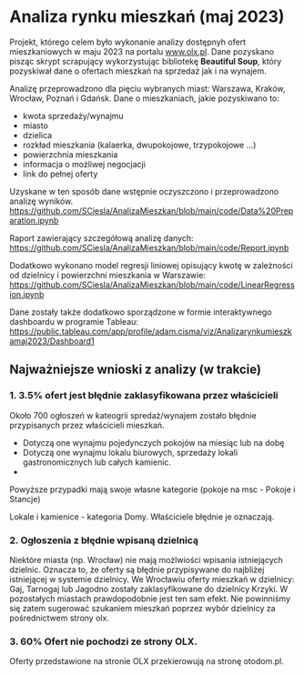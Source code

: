 # Analiza rynku mieszkań (maj 2023)

Projekt, którego celem było wykonanie analizy dostępnyh ofert mieszkaniowych w maju 2023 na portalu www.olx.pl.
Dane pozyskano pisząc skrypt scrapujący wykorzystując bibliotekę **Beautiful Soup**, który pozyskiwał dane o ofertach mieszkań na sprzedaż jak i na wynajem.

Analizę przeprowadzono dla pięciu wybranych miast: Warszawa, Kraków, Wrocław, Poznań i Gdańsk. Dane o mieszkaniach, jakie pozyskiwano to:
- kwota sprzedaży/wynajmu 
- miasto
- dzielica 
- rozkład mieszkania (kalaerka, dwupokojowe, trzypokojowe ...)
- powierzchnia mieszkania
- informacja o możliwej negocjacji 
- link do pełnej oferty

Uzyskane w ten sposób dane wstępnie oczyszczono i przeprowadzono analizę wyników. 
https://github.com/SCiesla/AnalizaMieszkan/blob/main/code/Data%20Preparation.ipynb

Raport zawierający szczegółową analizę danych:
https://github.com/SCiesla/AnalizaMieszkan/blob/main/code/Report.ipynb

Dodatkowo wykonano model regresji liniowej opisujący kwotę w zależności od dzielnicy i powierzchni mieszkania w Warszawie:
https://github.com/SCiesla/AnalizaMieszkan/blob/main/code/LinearRegression.ipynb

Dane zostały także dodatkowo sporządzone w formie interaktywnego dashboardu w programie Tableau:
https://public.tableau.com/app/profile/adam.cisma/viz/Analizarynkumieszkamaj2023/Dashboard1


## Najważniejsze wnioski z analizy (w trakcie)

### 1. 3.5% ofert jest błędnie zaklasyfikowana przez właścicieli

Około 700 ogłoszeń w kateogrii spredaż/wynajem zostało błędnie przypisanych przez właścicieli mieszkań. 
 - Dotyczą one wynajmu pojedynczych pokojów na miesiąc lub na dobę 
 - Dotyczą one wynajmu lokalu biurowych, sprzedaży lokali gastronomicznych lub całych kamienic.
 - 
Powyższe przypadki mają swoje własne kategorie (pokoje na msc - Pokoje i Stancje) 

Lokale i kamienice - kategoria Domy. Właściciele błędnie je oznaczają. 

### 2. Ogłoszenia z błędnie wpisaną dzielnicą 

Niektóre miasta (np. Wrocław) nie mają możlwiości wpisania istniejących dzielnic. Oznacza to, że oferty są błędnie przypisywane do najbliżej istniejącej w systemie dzielnicy.
We Wrocławiu oferty mieszkań w dzielnicy: Gaj, Tarnogaj lub Jagodno zostały zaklasyfikowane do dzielnicy Krzyki.
W pozostałych miastach prawdopodobnie jest ten sam efekt. Nie powinniśmy się zatem sugerować szukaniem mieszkań poprzez wybór dzielnicy za pośrednictwem strony olx. 

### 3. 60% Ofert nie pochodzi ze strony OLX. 

Oferty przedstawione na stronie OLX przekierowują na stronę otodom.pl. 


